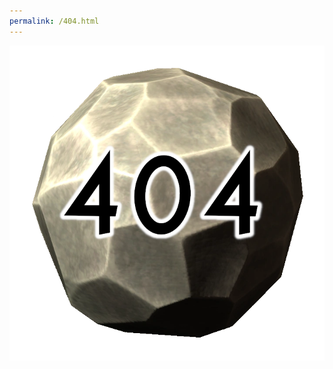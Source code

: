 ```yaml
---
permalink: /404.html
---
```


!["A new hand touches the beacon. Listen. Hear me and obey. A foul darkness has seeped into my temple. A darkness that you will destroy. Return my beacon to Mount Kilkreath. And I will make you the instrument of my cleansing light."](https://github.com/SamsyTheUnicorn/SamsyTheUnicorn.github.io/blob/main/404Meridia.png?raw=true)
